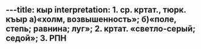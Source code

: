 ---title: кыр
interpretation: 1. ср. кртат., тюрк. къыр а)«холм, возвышенность»; б)«поле, степь; равнина; луг»; 2. кртат. «светло-серый; седой»; 3. РПН
---
